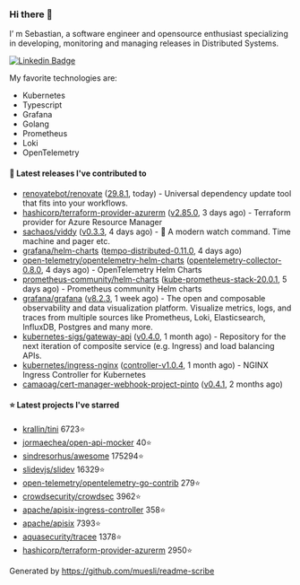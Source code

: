 ### Hi there 👋

I’ m Sebastian, a software engineer and opensource enthusiast specializing in developing, monitoring and managing releases in Distributed Systems.

[![Linkedin Badge](https://img.shields.io/badge/-LinkedIn-blue?style=flat&logo=Linkedin&logoColor=white&link=https://www.linkedin.com/in/sebastian-poxhofer/)](https://www.linkedin.com/in/sebastian-poxhofer/)

My favorite technologies are:
 - Kubernetes
 - Typescript
 - Grafana
 - Golang
 - Prometheus
 - Loki
 - OpenTelemetry




#### 🚀 Latest releases I've contributed to

- [renovatebot/renovate](https://github.com/renovatebot/renovate) ([29.8.1](https://github.com/renovatebot/renovate/releases/tag/29.8.1), today) - Universal dependency update tool that fits into your workflows.
- [hashicorp/terraform-provider-azurerm](https://github.com/hashicorp/terraform-provider-azurerm) ([v2.85.0](https://github.com/hashicorp/terraform-provider-azurerm/releases/tag/v2.85.0), 3 days ago) - Terraform provider for Azure Resource Manager
- [sachaos/viddy](https://github.com/sachaos/viddy) ([v0.3.3](https://github.com/sachaos/viddy/releases/tag/v0.3.3), 4 days ago) - 👀 A modern watch command. Time machine and pager etc.
- [grafana/helm-charts](https://github.com/grafana/helm-charts) ([tempo-distributed-0.11.0](https://github.com/grafana/helm-charts/releases/tag/tempo-distributed-0.11.0), 4 days ago)
- [open-telemetry/opentelemetry-helm-charts](https://github.com/open-telemetry/opentelemetry-helm-charts) ([opentelemetry-collector-0.8.0](https://github.com/open-telemetry/opentelemetry-helm-charts/releases/tag/opentelemetry-collector-0.8.0), 4 days ago) - OpenTelemetry Helm Charts
- [prometheus-community/helm-charts](https://github.com/prometheus-community/helm-charts) ([kube-prometheus-stack-20.0.1](https://github.com/prometheus-community/helm-charts/releases/tag/kube-prometheus-stack-20.0.1), 5 days ago) - Prometheus community Helm charts
- [grafana/grafana](https://github.com/grafana/grafana) ([v8.2.3](https://github.com/grafana/grafana/releases/tag/v8.2.3), 1 week ago) - The open and composable observability and data visualization platform. Visualize metrics, logs, and traces from multiple sources like Prometheus, Loki, Elasticsearch, InfluxDB, Postgres and many more. 
- [kubernetes-sigs/gateway-api](https://github.com/kubernetes-sigs/gateway-api) ([v0.4.0](https://github.com/kubernetes-sigs/gateway-api/releases/tag/v0.4.0), 1 month ago) - Repository for the next iteration of composite service (e.g. Ingress) and load balancing APIs.
- [kubernetes/ingress-nginx](https://github.com/kubernetes/ingress-nginx) ([controller-v1.0.4](https://github.com/kubernetes/ingress-nginx/releases/tag/controller-v1.0.4), 1 month ago) - NGINX Ingress Controller for Kubernetes
- [camaoag/cert-manager-webhook-project-pinto](https://github.com/camaoag/cert-manager-webhook-project-pinto) ([v0.4.1](https://github.com/camaoag/cert-manager-webhook-project-pinto/releases/tag/v0.4.1), 2 months ago)

#### ⭐ Latest projects I've starred

- [krallin/tini](https://github.com/krallin/tini}) 6723⭐
- [jormaechea/open-api-mocker](https://github.com/jormaechea/open-api-mocker}) 40⭐
- [sindresorhus/awesome](https://github.com/sindresorhus/awesome}) 175294⭐
- [slidevjs/slidev](https://github.com/slidevjs/slidev}) 16329⭐
- [open-telemetry/opentelemetry-go-contrib](https://github.com/open-telemetry/opentelemetry-go-contrib}) 279⭐
- [crowdsecurity/crowdsec](https://github.com/crowdsecurity/crowdsec}) 3962⭐
- [apache/apisix-ingress-controller](https://github.com/apache/apisix-ingress-controller}) 358⭐
- [apache/apisix](https://github.com/apache/apisix}) 7393⭐
- [aquasecurity/tracee](https://github.com/aquasecurity/tracee}) 1378⭐
- [hashicorp/terraform-provider-azurerm](https://github.com/hashicorp/terraform-provider-azurerm}) 2950⭐



Generated by https://github.com/muesli/readme-scribe
